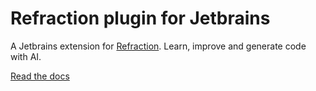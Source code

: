 # Refraction plugin for Jetbrains

A Jetbrains extension for [Refraction](https://www.refraction.dev). Learn, improve and generate code with AI.

[Read the docs](https://support.refraction.dev/en/articles/7280022-refraction-for-jetbrains)

